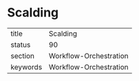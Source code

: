 # Scalding


|          |                        |
| -------- | ---------------------- |
| title    | Scalding               | 
| status   | 90                     |
| section  | Workflow-Orchestration |
| keywords | Workflow-Orchestration |



